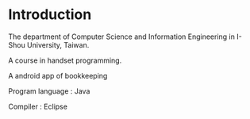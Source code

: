# Introduction

The department of Computer Science and Information Engineering in I-Shou University, Taiwan.

A course in handset programming.

A android app of bookkeeping

Program language : Java

Compiler : Eclipse
